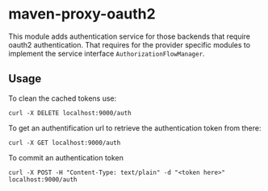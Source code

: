 # maven-proxy-oauth2

This module adds authentication service for those backends that require oauth2 authentication. That requires for the
provider specific modules to implement the service interface `AuthorizationFlowManager`.

## Usage

To clean the cached tokens use:

    curl -X DELETE localhost:9000/auth
    
To get an authentification url to retrieve the authentication token from there:

    curl -X GET localhost:9000/auth
    
To commit an authentication token

    curl -X POST -H "Content-Type: text/plain" -d "<token here>" localhost:9000/auth